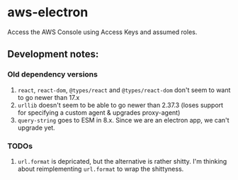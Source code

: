 # aws-electron
Access the AWS Console using Access Keys and assumed roles.

## Development notes:
### Old dependency versions
1. `react`, `react-dom`, `@types/react` and `@types/react-dom` don't seem to
    want to go newer than 17.x
1.  `urllib` doesn't seem to be able to go newer than 2.37.3 (loses support for
    specifying a custom agent & upgrades proxy-agent)
1.  `query-string` goes to ESM in 8.x.  Since we are an electron app, we can't upgrade yet.

### TODOs
1.  `url.format` is depricated, but the alternative is rather shitty.  I'm
    thinking about reimplementing `url.format` to wrap the shittyness.

